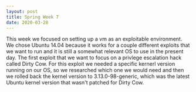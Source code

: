 ```yaml
---
layout: post
title: Spring Week 7
date: 2020-03-28
---
```

This week we focused on setting up a vm as an exploitable environment. We chose Ubuntu 14.04 because it works for a couple different exploits that we want to run and it is still a somewhat relevant OS to use in the present day. The first exploit that we want to focus on a privlege escalation hack called Dirty Cow. For this exploit we needed a specific kernerl version running on our OS, so we researched which one we would need and then we rolled back the kernel version to 3.13.0-98-generic, which was the latest Ubuntu kernel version that wasn't patched for Dirty Cow. 

